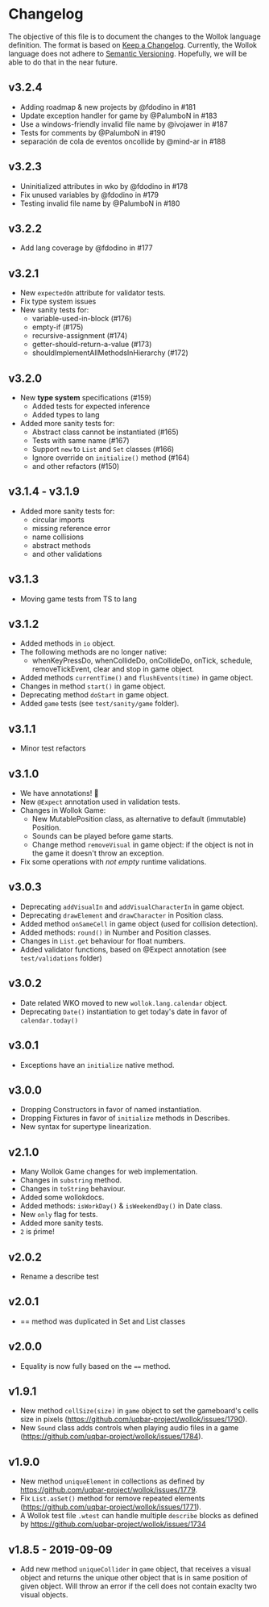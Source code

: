 # Changelog
The objective of this file is to document the changes to the Wollok language definition.
The format is based on [Keep a Changelog](https://keepachangelog.com/en/1.0.0/).
Currently, the Wollok language does not adhere to [Semantic Versioning](https://semver.org/spec/v2.0.0.html). 
Hopefully, we will be able to do that in the near future.

## v3.2.4
- Adding roadmap & new projects by @fdodino in #181
- Update exception handler for game by @PalumboN in #183
- Use a windows-friendly invalid file name by @ivojawer in #187
- Tests for comments by @PalumboN in #190
- separación de cola de eventos oncollide by @mind-ar in #188

## v3.2.3
- Uninitialized attributes in wko by @fdodino in #178
- Fix unused variables by @fdodino in #179
- Testing invalid file name by @PalumboN in #180

## v3.2.2
- Add lang coverage by @fdodino in #177

## v3.2.1
- New `expectedOn` attribute for validator tests.
- Fix type system issues
- New sanity tests for:
  - variable-used-in-block (#176)
  - empty-if (#175)
  - recursive-assignment (#174)
  - getter-should-return-a-value (#173)
  - shouldImplementAllMethodsInHierarchy (#172)

## v3.2.0
- New **type system** specifications (#159)
  - Added tests for expected inference
  - Added types to lang
- Added more sanity tests for:
  - Abstract class cannot be instantiated (#165)
  - Tests with same name (#167)
  - Support `new` to `List` and `Set` classes (#166)
  - Ignore override on `initialize()` method (#164)
  - and other refactors (#150)

## v3.1.4 - v3.1.9
- Added more sanity tests for:
  - circular imports
  - missing reference error
  - name collisions
  - abstract methods
  - and other validations

## v3.1.3
- Moving game tests from TS to lang

## v3.1.2
- Added methods in `io` object.
- The following methods are no longer native: 
  - whenKeyPressDo, whenCollideDo, onCollideDo, onTick, schedule, removeTickEvent, clear and stop in game object.
- Added methods `currentTime()` and `flushEvents(time)` in game object.
- Changes in method `start()` in game object.
- Deprecating method `doStart` in game object.
- Added `game` tests (see `test/sanity/game` folder).

## v3.1.1
- Minor test refactors

## v3.1.0
- We have annotations! 🥳
- New `@Expect` annotation used in validation tests.
- Changes in Wollok Game:
  - New MutablePosition class, as alternative to default (immutable) Position.
  - Sounds can be played before game starts.
  - Change method `removeVisual` in game object: if the object is not in the game it doesn't throw an exception.
- Fix some operations with _not empty_ runtime validations.

## v3.0.3
- Deprecating `addVisualIn` and `addVisualCharacterIn` in game object.
- Deprecating `drawElement` and `drawCharacter` in Position class.
- Added method `onSameCell` in game object (used for collision detection).
- Added methods: `round()` in Number and Position classes.
- Changes in `List.get` behaviour for float numbers.
- Added validator functions, based on @Expect annotation (see `test/validations` folder)

## v3.0.2
- Date related WKO moved to new `wollok.lang.calendar` object.
- Deprecating `Date()` instantiation to get today's date in favor of `calendar.today()` 

## v3.0.1
- Exceptions have an `initialize` native method.

## v3.0.0
- Dropping Constructors in favor of named instantiation.
- Dropping Fixtures in favor of `initialize` methods in Describes.
- New syntax for supertype linearization.

## v2.1.0
- Many Wollok Game changes for web implementation.
- Changes in `substring` method.
- Changes in `toString` behaviour.
- Added some wollokdocs.
- Added methods: `isWorkDay()` & `isWeekendDay()` in Date class.
- New `only` flag for tests.
- Added more sanity tests.
- `2` is ṕrime!

## v2.0.2
- Rename a describe test

## v2.0.1
- == method was duplicated in Set and List classes

## v2.0.0
- Equality is now fully based on the `==` method.

## v1.9.1
- New method `cellSize(size)` in `game` object to set the gameboard's cells size in pixels (https://github.com/uqbar-project/wollok/issues/1790).
- New `Sound` class adds controls when playing audio files in a game (https://github.com/uqbar-project/wollok/issues/1784).

## v1.9.0
- New method `uniqueElement` in collections as defined by https://github.com/uqbar-project/wollok/issues/1779.
- Fix `List.asSet()` method for remove repeated elements (https://github.com/uqbar-project/wollok/issues/1771).
- A Wollok test file `.wtest` can handle multiple `describe` blocks as defined by https://github.com/uqbar-project/wollok/issues/1734

## v1.8.5 - 2019-09-09
- Add new method `uniqueCollider` in `game` object, that receives a visual object and returns the unique other object that is in same position of given object. Will throw an error if the cell does not contain exaclty two visual objects.

